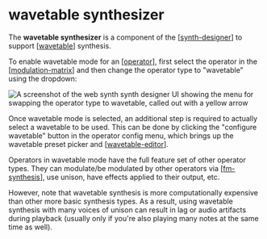 # wavetable synthesizer

The **wavetable synthesizer** is a component of the [[synth-designer]] to support [[wavetable]] synthesis.

To enable wavetable mode for an [[operator]], first select the operator in the [[modulation-matrix]] and then change the operator type to "wavetable" using the dropdown:

![A screenshot of the web synth synth designer UI showing the menu for swapping the operator type to wavetable, called out with a yellow arrow](https://i.ameo.link/cqz.png)

Once wavetable mode is selected, an additional step is required to actually select a wavetable to be used.  This can be done by clicking the "configure wavetable" button in the operator config menu, which brings up the wavetable preset picker and [[wavetable-editor]].

Operators in wavetable mode have the full feature set of other operator types.  They can modulate/be modulated by other operators via [[fm-synthesis]], use unison, have effects applied to their output, etc.

However, note that wavetable synthesis is more computationally expensive than other more basic synthesis types.  As a result, using wavetable synthesis with many voices of unison can result in lag or audio artifacts during playback (usually only if you're also playing many notes at the same time as well).

[//begin]: # "Autogenerated link references for markdown compatibility"
[synth-designer]: synth-designer "synth designer"
[wavetable]: wavetable "wavetable"
[operator]: operator "operator"
[modulation-matrix]: modulation-matrix "modulation matrix"
[wavetable-editor]: wavetable-editor "wavetable-editor"
[fm-synthesis]: fm-synthesis "fm-synthesis"
[//end]: # "Autogenerated link references"
